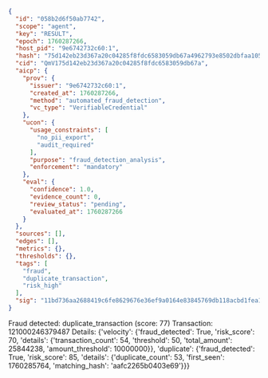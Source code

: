```json
{
  "id": "058b2d6f50ab7742",
  "scope": "agent",
  "key": "RESULT",
  "epoch": 1760287266,
  "host_pid": "9e6742732c60:1",
  "hash": "75d142eb23d367a20c04285f8fdc6583059db67a4962793e8502dbfaa1051184",
  "cid": "QmV175d142eb23d367a20c04285f8fdc6583059db67a",
  "aicp": {
    "prov": {
      "issuer": "9e6742732c60:1",
      "created_at": 1760287266,
      "method": "automated_fraud_detection",
      "vc_type": "VerifiableCredential"
    },
    "ucon": {
      "usage_constraints": [
        "no_pii_export",
        "audit_required"
      ],
      "purpose": "fraud_detection_analysis",
      "enforcement": "mandatory"
    },
    "eval": {
      "confidence": 1.0,
      "evidence_count": 0,
      "review_status": "pending",
      "evaluated_at": 1760287266
    }
  },
  "sources": [],
  "edges": [],
  "metrics": {},
  "thresholds": {},
  "tags": [
    "fraud",
    "duplicate_transaction",
    "risk_high"
  ],
  "sig": "11bd736aa2688419c6fe8629676e36ef9a0164e83845769db118acbd1fea15f1"
}
```

Fraud detected: duplicate_transaction (score: 77)
Transaction: 121000246379487
Details: {'velocity': {'fraud_detected': True, 'risk_score': 70, 'details': {'transaction_count': 54, 'threshold': 50, 'total_amount': 25844238, 'amount_threshold': 10000000}}, 'duplicate': {'fraud_detected': True, 'risk_score': 85, 'details': {'duplicate_count': 53, 'first_seen': 1760285764, 'matching_hash': 'aafc2265b0403e69'}}}